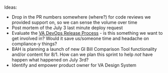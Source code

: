 Ideas:
- Drop in the PR numbers somewhere (where?) for code reviews we provided support on, so we can sense the volume over time
- Post mortem of the July 3 last minute deploy request
- Evaluate the [VA DevOps Release Process](https://vaww.oit.va.gov/oit/devops/release-process/) - is this something we want to get involved in? Would it save us/someone time and headache on compliance-y things?
- BAH is planning a launch of new GI Bill Comparison Tool functionality and/or content for 8/1. How can we plan this sprint to help _not_ have happen what happened on July 3rd?
- Identify and empower product owner for VA Design System
